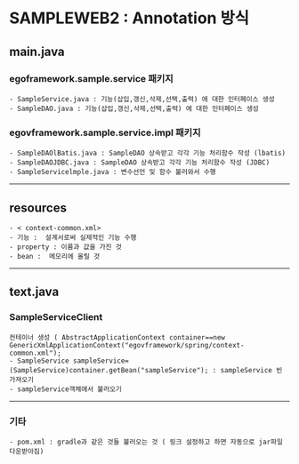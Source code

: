 # SAMPLEWEB2 : Annotation 방식

## main.java

###  egoframework.sample.service 패키지 
    - SampleService.java : 기능(삽입,갱신,삭제,선택,출력) 에 대한 인터페이스 생성
    - SampleDAO.java : 기능(삽입,갱신,삭제,선택,출력) 에 대한 인터페이스 생성

###  egovframework.sample.service.impl 패키지 
    - SampleDAOlBatis.java : SampleDAO 상속받고 각각 기능 처리함수 작성 (lbatis)
    - SampleDAOJDBC.java : SampleDAO 상속받고 각각 기능 처리함수 작성 (JDBC)
    - SampleServicelmple.java : 변수선언 및 함수 불러와서 수행
---
## resources
    - < context-common.xml>
    - 기능 :  설계서로써 실제적인 기능 수행
    - property : 이름과 값을 가진 것
    - bean :  메모리에 올릴 것
---
## text.java
### SampleServiceClient
    컨테이너 생성 ( AbstractApplicationContext container==new GenericXmlApplicationContext("egovframework/spring/context-common.xml");
    - SampleService sampleService=(SampleService)container.getBean("sampleService"); : sampleService 빈 가져오기
    - sampleService객체에서 불러오기
---
### 기타
    - pom.xml : gradle과 같은 것들 불러오는 것 ( 링크 설정하고 하면 자동으로 jar파일 다운받아짐)